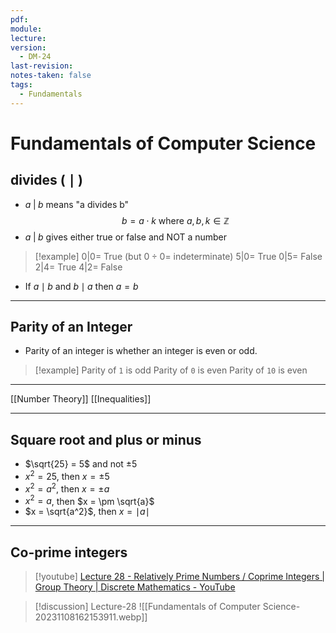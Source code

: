 ```yaml
---
pdf: 
module: 
lecture: 
version:
  - DM-24
last-revision: 
notes-taken: false
tags:
  - Fundamentals
---
```

# Fundamentals of Computer Science

## divides ( $\mid$ )

- $a \; | \; b$ means "a divides b"
$$
b = a \cdot k \text{ where }a, b, k \in \mathbb{Z}
$$
- $a \; | \; b$ gives either true or false and NOT a number

> [!example] 
> $0 | 0 =$ True (but $0 \div 0 =$ indeterminate)
> $5 | 0 =$ True
> $0 | 5 =$ False
> $2 | 4 =$ True
> $4 | 2 =$ False

- If $a \mid b$ and $b \mid a$ then $a = b$

---
## Parity of an Integer
- Parity of an integer is whether an integer is even or odd.

> [!example] 
> Parity of `1` is odd
> Parity of `0` is even
> Parity of `10` is even

---

[[Number Theory]]
[[Inequalities]]

---

## Square root and plus or minus
- $\sqrt{25} = 5$ and not $\pm 5$
- $x^2 = 25$, then $x = \pm 5$
- $x^2 = a^2$, then $x = \pm a$
- $x^2 = a$, then $x = \pm \sqrt{a}$
- $x = \sqrt{a^2}$, then $x = \mid a \mid$


---
## Co-prime integers

> [!youtube] [Lecture 28 - Relatively Prime Numbers / Coprime Integers | Group Theory | Discrete Mathematics - YouTube](https://www.youtube.com/watch?v=Wz7EAhB7izk)
 
> [!discussion] Lecture-28
> ![[Fundamentals of Computer Science-20231108162153911.webp]]

